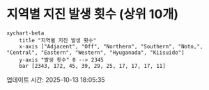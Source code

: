 # 지역별 지진 발생 횟수 (상위 10개)

```mermaid
xychart-beta
    title "지역별 지진 발생 횟수"
    x-axis ["Adjacent", "Off", "Northern", "Southern", "Noto,", "Central", "Eastern", "Western", "Hyuganada", "Kiisuido"]
    y-axis "발생 횟수" 0 --> 2345
    bar [2343, 172, 45, 39, 29, 25, 17, 17, 17, 11]
```

업데이트 시간: 2025-10-13 18:05:35
